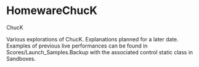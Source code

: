 # HomewareChucK
 ChucK

Various explorations of ChucK. Explanations planned for a later date.
Examples of previous live performances can be found in Scores/Launch_Samples.Backup with the associated control static class in Sandboxes.
